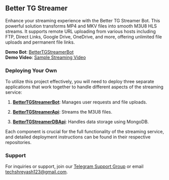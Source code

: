 ## Better TG Streamer

Enhance your streaming experience with the Better TG Streamer Bot. This powerful solution transforms MP4 and MKV files into smooth M3U8 HLS streams. It supports remote URL uploading from various hosts including FTP, Direct Links, Google Drive, OneDrive, and more, offering unlimited file uploads and permanent file links.

**Demo Bot**: [BetterTGStreamerBot](https://telegram.me/BetterTGStreamerBot)  
**Demo Video**: [Sample Streaming Video](https://stream.techzbots.co/embed/KUEBFRGUML/master_c1.m3u8)

### Deploying Your Own

To utilize this project effectively, you will need to deploy three separate applications that work together to handle different aspects of the streaming service:

1. [**BetterTGStreamerBot**](./bot): Manages user requests and file uploads.

2. [**BetterTGStreamerApi**](./api): Streams the M3U8 files.

3. [**BetterTGStreamerDBApi**](./db): Handles data storage using MongoDB.

Each component is crucial for the full functionality of the streaming service, and detailed deployment instructions can be found in their respective repositories.

### Support

For inquiries or support, join our [Telegram Support Group](https://telegram.me/TechZBots_Support) or email [techshreyash123@gmail.com](mailto:techshreyash123@gmail.com).
